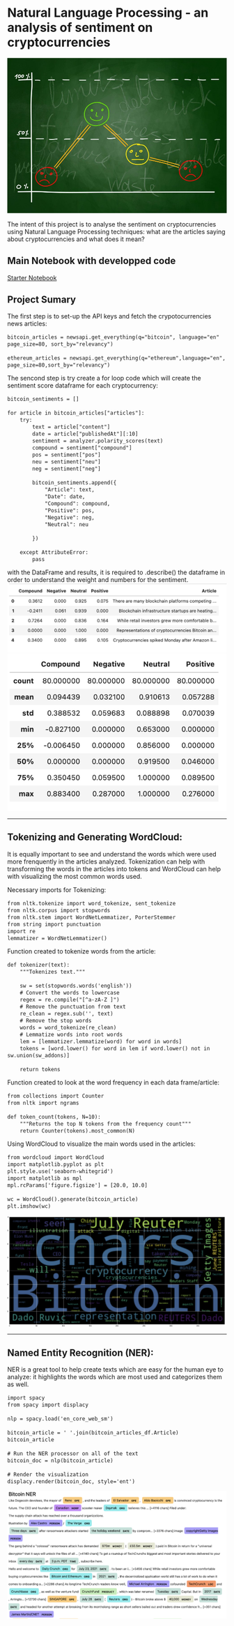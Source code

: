 # Natural Language Processing - an analysis of sentiment on cryptocurrencies

![Stock Sentiment](Images/sentimental.jpeg)

The intent of this project is to analyse the sentiment on cryptocurrencies using Natural Language Processing techniques: what are the articles saying about cryptocurrencies and what does it mean?

## Main Notebook with developped code

[Starter Notebook](Main/crypto_sentiment.ipynb)

## Project Sumary

The first step is to set-up the API keys and fetch the crypotocurrencies news articles:

```{python}
bitcoin_articles = newsapi.get_everything(q="bitcoin", language="en" page_size=80, sort_by="relevancy")

ethereum_articles = newsapi.get_everything(q="ethereum",language="en", page_size=80,sort_by="relevancy")

```

The sencond step is try create a for loop code which will create the sentiment score dataframe for each cryptocurrency:

```{python}
bitcoin_sentiments = []

for article in bitcoin_articles["articles"]:
    try:
        text = article["content"]
        date = article["publishedAt"][:10]
        sentiment = analyzer.polarity_scores(text)
        compound = sentiment["compound"]
        pos = sentiment["pos"]
        neu = sentiment["neu"]
        neg = sentiment["neg"]
        
        bitcoin_sentiments.append({
            "Article": text,
            "Date": date,
            "Compound": compound,
            "Positive": pos,
            "Negative": neg,
            "Neutral": neu
            
        })
        
    except AttributeError:
        pass
```

with the DataFrame and results, it is required to .describe() the dataframe in order to understand the weight and numbers for the sentiment.
![](Images/2.png)
![](Images/1.png)

-------------

## Tokenizing and Generating WordCloud: 
It is equally important to see and understand the words which were used more frenquently in the articles analyzed. Tokenization can help with transforming the words in the articles into tokens and WordCloud can help with visualizing the most common words used.

Necessary imports for Tokenizing:
```{python}
from nltk.tokenize import word_tokenize, sent_tokenize
from nltk.corpus import stopwords
from nltk.stem import WordNetLemmatizer, PorterStemmer
from string import punctuation
import re
lemmatizer = WordNetLemmatizer()
```

Function created to tokenize words from the article:

```{python}
def tokenizer(text):
    """Tokenizes text."""
    
    sw = set(stopwords.words('english'))
    # Convert the words to lowercase
    regex = re.compile("[^a-zA-Z ]")  
    # Remove the punctuation from text
    re_clean = regex.sub('', text)
    # Remove the stop words
    words = word_tokenize(re_clean)
    # Lemmatize words into root words
    lem = [lemmatizer.lemmatize(word) for word in words]
    tokens = [word.lower() for word in lem if word.lower() not in sw.union(sw_addons)]
   
    return tokens
```

Function created to look at the word frequency in each data frame/article:

```{python}
from collections import Counter
from nltk import ngrams

def token_count(tokens, N=10):
    """Returns the top N tokens from the frequency count"""
    return Counter(tokens).most_common(N)
```

Using WordCloud to visualize the main words used in the articles:

```{python}
from wordcloud import WordCloud
import matplotlib.pyplot as plt
plt.style.use('seaborn-whitegrid')
import matplotlib as mpl
mpl.rcParams['figure.figsize'] = [20.0, 10.0]

wc = WordCloud().generate(bitcoin_article)
plt.imshow(wc)
```
![](Images/3.png)

--------

## Named Entity Recognition (NER):
NER is a great tool to help create texts which are easy for the human eye to analyze: it highlights the words which are most used and categorizes them as well.

```{python}
import spacy
from spacy import displacy

nlp = spacy.load('en_core_web_sm')

bitcoin_article = ' '.join(bitcoin_articles_df.Article)
bitcoin_article

# Run the NER processor on all of the text
bitcoin_doc = nlp(bitcoin_article)

# Render the visualization
displacy.render(bitcoin_doc, style='ent')
```
![](Images/4.png)